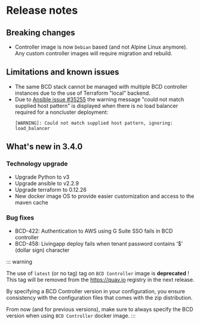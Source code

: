 # Release notes

## Breaking changes
* Controller image is now `Debian` based (and not Alpine Linux anymore). Any custom controller images will require migration and rebuild.

## Limitations and known issues

* The same BCD stack cannot be managed with multiple BCD controller instances due to the use of Terraform "local" backend.
* Due to [Ansible issue #35255](https://github.com/ansible/ansible/issues/35255) the warning message "could not match supplied host pattern" is displayed when there is no load balancer required for a noncluster deployment:
  ```
  [WARNING]: Could not match supplied host pattern, ignoring: load_balancer
  ```

## What's new in 3.4.0

### Technology upgrade
* Upgrade Python to v3
* Upgrade ansible to v2.2.9
* Upgrade terraform to 0.12.26
* New docker image OS to provide easier customization and access to the maven cache


### Bug fixes
* BCD-422: Authentication to AWS using G Suite SSO fails in BCD controller
* BCD-458: Livingapp deploy fails when tenant password contains '$' (dollar sign) character

::: warning

The use of `latest` (or no tag) tag on `BCD Controller` image is **deprecated** !
This tag will be removed from the https://quay.io registry in the next release.

By specifying a BCD Controller version in your configuration, you ensure consistency with the configuration files that comes
with the zip distribution.

From now (and for previous versions), make sure to always specify the BCD version when using `BCD Controller` docker image.
:::